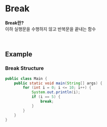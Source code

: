 # Break
**Break란?** <br>
이하 실행문을 수행하지 않고 반복문을 끝내는 함수

<br>

## Example
### Break Structure
```java
public class Main {
    public static void main(String[] args) {
        for (int i = 0; i <= 10; i++) {
            System.out.println(i);
            if (i == 5) {
                break;
            }
        }
    }
}
```